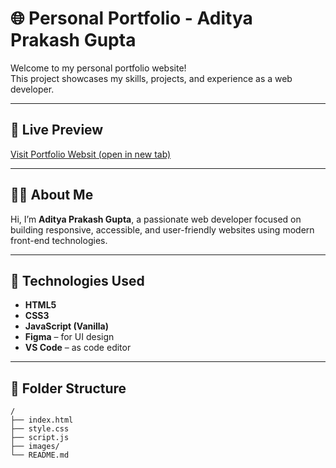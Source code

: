 # 🌐 Personal Portfolio - Aditya Prakash Gupta

Welcome to my personal portfolio website!  
This project showcases my skills, projects, and experience as a web developer.

---

## 🔗 Live Preview

[Visit Portfolio Websit (open in new tab)](https://aditya-prakash-007.github.io/Portfolio/) <!-- Replace # with your GitHub Pages or Vercel/Netlify link -->

---

## 🧑‍💻 About Me

Hi, I’m **Aditya Prakash Gupta**, a passionate web developer focused on building responsive, accessible, and user-friendly websites using modern front-end technologies.

---

## 🚀 Technologies Used

- **HTML5**
- **CSS3**
- **JavaScript (Vanilla)**
- **Figma** – for UI design
- **VS Code** – as code editor

---

## 📁 Folder Structure

```plaintext
/
├── index.html
├── style.css
├── script.js
├── images/
└── README.md
